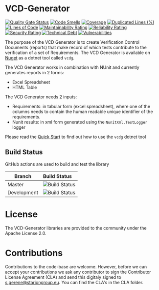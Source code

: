
# VCD-Generator

[![Quality Gate Status](https://sonarcloud.io/api/project_badges/measure?project=STARIONGROUP_VCD-Generator&metric=alert_status)](https://sonarcloud.io/summary/new_code?id=STARIONGROUP_VCD-Generator)
[![Code Smells](https://sonarcloud.io/api/project_badges/measure?project=STARIONGROUP_VCD-Generator&metric=code_smells)](https://sonarcloud.io/summary/new_code?id=STARIONGROUP_VCD-Generator)
[![Coverage](https://sonarcloud.io/api/project_badges/measure?project=STARIONGROUP_VCD-Generator&metric=coverage)](https://sonarcloud.io/summary/new_code?id=STARIONGROUP_VCD-Generator)
[![Duplicated Lines (%)](https://sonarcloud.io/api/project_badges/measure?project=STARIONGROUP_VCD-Generator&metric=duplicated_lines_density)](https://sonarcloud.io/summary/new_code?id=STARIONGROUP_VCD-Generator)
[![Lines of Code](https://sonarcloud.io/api/project_badges/measure?project=STARIONGROUP_VCD-Generator&metric=ncloc)](https://sonarcloud.io/summary/new_code?id=STARIONGROUP_VCD-Generator)
[![Maintainability Rating](https://sonarcloud.io/api/project_badges/measure?project=STARIONGROUP_VCD-Generator&metric=sqale_rating)](https://sonarcloud.io/summary/new_code?id=STARIONGROUP_VCD-Generator)
[![Reliability Rating](https://sonarcloud.io/api/project_badges/measure?project=STARIONGROUP_VCD-Generator&metric=reliability_rating)](https://sonarcloud.io/summary/new_code?id=STARIONGROUP_VCD-Generator)
[![Security Rating](https://sonarcloud.io/api/project_badges/measure?project=STARIONGROUP_VCD-Generator&metric=security_rating)](https://sonarcloud.io/summary/new_code?id=STARIONGROUP_VCD-Generator)
[![Technical Debt](https://sonarcloud.io/api/project_badges/measure?project=STARIONGROUP_VCD-Generator&metric=sqale_index)](https://sonarcloud.io/summary/new_code?id=STARIONGROUP_VCD-Generator)
[![Vulnerabilities](https://sonarcloud.io/api/project_badges/measure?project=STARIONGROUP_VCD-Generator&metric=vulnerabilities)](https://sonarcloud.io/summary/new_code?id=STARIONGROUP_VCD-Generator)

The purpose of the VCD Generator is to create Verification Control Documents (reports) that make record of which tests contribute to the verification of a set of Requirements. The VCD Generator is available on [Nuget](https://www.nuget.org/packages/vcdg) as a dotnet tool called `vcdg`.

The VCD Generator works in combination with NUnit and currently generates reports in 2 forms:
  - Excel Spreadsheet
  - HTML Table

The VCD Generator needs 2 inputs:
  - Requirements: in tabular form (excel spreadsheet), where one of the columns needs to contain the human readable unique identifier of the requirements.
  - Nunit results: in xml form generated using the `NunitXml.TestLogger` logger

Please read the [Quick Start](https://github.com/STARIONGROUP/VCD-Generator/wiki/Quick-Start) to find out how to use the `vcdg` dotnet tool

## Build Status

GitHub actions are used to build and test the library

Branch | Build Status
------- | :------------
Master | ![Build Status](https://github.com/STARIONGROUP/VCD-Generator/actions/workflows/CodeQuality.yml/badge.svg?branch=master)
Development | ![Build Status](https://github.com/STARIONGROUP/VCD-Generator/actions/workflows/CodeQuality.yml/badge.svg?branch=development)

# License

The VCD-Generator libraries are provided to the community under the Apache License 2.0.

# Contributions

Contributions to the code-base are welcome. However, before we can accept your contributions we ask any contributor to sign the Contributor License Agreement (CLA) and send this digitaly signed to s.gerene@stariongroup.eu. You can find the CLA's in the CLA folder.
